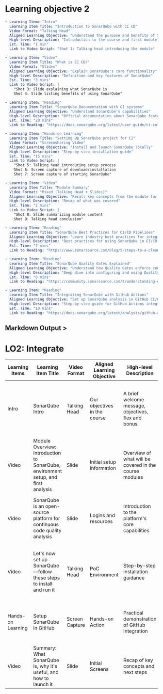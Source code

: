 # Learning objective 2

```yaml
- Learning Item: "Intro"
  Learning Item Title: "Introduction to SonarQube with CI CD"
  Video Format: "Talking Head"
  Aligned Learning Objective: "Understand the purpose and benefits of SonarQube"
  High-level Description: "Introduction to the course and first module"
  Est. Time: "1 min"
  Link to Video Script: "Shot 1: Talking head introducing the module"

- Learning Item: "Video"
  Learning Item Title: "What is CI CD?"
  Video Format: "Slides"
  Aligned Learning Objective: "Explain SonarQube's core functionality"
  High-level Description: "Definition and key features of SonarQube"
  Est. Time: "3 mins"
  Link to Video Script: |
    "Shot 3: Slide explaining what SonarQube is
    Shot 4: Slide listing benefits of using SonarQube"

- Learning Item: "Reading"
  Learning Item Title: "SonarQube Documentation with CI systems"
  Aligned Learning Objective: "Understand SonarQube's capabilities"
  High-level Description: "Official documentation about SonarQube features"
  Est. Time: "20 mins"
  Link to Reading: "https://docs.sonarqube.org/latest/user-guide/ci-integration/"

- Learning Item: "Hands-on Learning"
  Learning Item Title: "Setting Up SonarQube project for CI"
  Video Format: "Screensharing Video"
  Aligned Learning Objective: "Install and launch SonarQube locally"
  High-level Description: "Step-by-step installation guide"
  Est. Time: "15 mins"
  Link to Video Script: |
    "Shot 5: Talking head introducing setup process
    Shot 6: Screen capture of download/installation
    Shot 7: Screen capture of starting SonarQube"

- Learning Item: "Video"
  Learning Item Title: "Module Summary"
  Video Format: "Mixed (Talking Head + Slides)"
  Aligned Learning Objective: "Recall key concepts from the module for Quality Gates"
  High-level Description: "Recap of what was covered"
  Est. Time: "2 mins"
  Link to Video Script: |
    "Shot 8: Slide summarizing module content
    Shot 9: Talking head conclusion"

- Learning Item: "Reading"
  Learning Item Title: "SonarQube Best Practices for CI/CD Pipelines"
  Aligned Learning Objective: "Learn industry best practices for integrating SonarQube"
  High-level Description: "Best practices for using SonarQube in CI/CD workflows"
  Est. Time: "7 mins"
  Link to Reading: "https://www.sonarsource.com/blog/5-steps-to-a-clean-ci-cd-pipeline-with-sonarqube/"

- Learning Item: "Reading"
  Learning Item Title: "SonarQube Quality Gates Explained"
  Aligned Learning Objective: "Understand how Quality Gates enforce code standards"
  High-level Description: "Deep dive into configuring and using Quality Gates"
  Est. Time: "8 mins"
  Link to Reading: "https://community.sonarsource.com/t/understanding-quality-gates/12158"

- Learning Item: "Reading"
  Learning Item Title: "Integrating SonarQube with GitHub Actions"
  Aligned Learning Objective: "Set up SonarQube analysis in GitHub CI/CD"
  High-level Description: "Step-by-step guide for GitHub Actions integration"
  Est. Time: "10 mins"
  Link to Reading: "https://docs.sonarqube.org/latest/analysis/github-actions/"
```

## Markdown Output >

# LO2: Integrate

| Learning Items | Learning Item Title | Video Format | Aligned Learning Objective | High-level Description | Est. Time | Link to Reading | Video Script |
|---------------|---------------------|--------------|----------------------------|------------------------|-----------|------------------------------|------------------------------|
| Intro | SonarQube Intro | Talking Head | Our objectives in the course | A brief welcome message, objectives, flex and bonus | 3 minutes | [SonarQube Official Documentation](https://docs.sonarqube.org/latest/) - Official guide for installation, configuration, and YAML-based project analysis |
| Video | Module Overview: Introduction to SonarQube, environment setup, and first analysis | Slide | Initial setup information | Overview of what will be covered in the course modules | 5 minutes | [Using Docker-Compose YAML for SonarQube Setup](https://github.com/SonarSource/docker-sonarqube) - Example YAML for deploying SonarQube via Docker |
| Video | SonarQube is an open-source platform for continuous code quality analysis | Slide | Logins and resources | Introduction to the platform's core capabilities | 5 minutes | [SonarQube Scanner Configuration](https://docs.sonarqube.org/latest/analysis/scan/sonarscanner/) - Project configuration (can be adapted for YAML in CI/CD) |
| Video | Let's now set up SonarQube—follow these steps to install and run it | Talking Head | PoC Environment | Step-by-step installation guidance | 5 minutes | [GitHub Actions with SonarQube](https://docs.sonarsource.com/sonarqube/latest/analyzing-source-code/scanners/github-actions/) - YAML configuration for SonarQube scanning in GitHub workflows |
| Hands-on Learning | Setup SonarQube in GitHub | Screen Capture | Hands-on Action | Practical demonstration of GitHub integration | 3 minutes | [Customizing SonarQube Rules](https://community.sonarsource.com/t/how-to-export-and-import-quality-profiles/1217) - Managing rules via YAML/JSON configurations |
| Video | Summary: What SonarQube is, why it's useful, and how to launch it | Slide | Initial Screens | Recap of key concepts and next steps | 5 minutes | [SonarQube Official Documentation](https://docs.sonarqube.org/latest/) - Comprehensive reference for all features |
